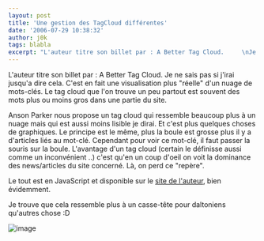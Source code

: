 ```yaml
---
layout: post
title: 'Une gestion des TagCloud différentes'
date: '2006-07-29 10:38:32'
author: j0k
tags: blabla
excerpt: "L'auteur titre son billet par : A Better Tag Cloud.     \nJe ne sais pas si j'irai jusqu'a dire cela. C'est en fait une visualisation plus &quot;réelle&quot; d'un nuage de mots-clés. Le tag cloud que l'on trouve un peu partout est souvent des mots plus ou moins gros dans une partie du site.  \n  \nAnson Parker nous propose un tag cloud qui ressemble      …"
---
```


L'auteur titre son billet par : A Better Tag Cloud.
Je ne sais pas si j'irai jusqu'a dire cela. C'est en fait une visualisation plus &quot;réelle&quot; d'un nuage de mots-clés. Le tag cloud que l'on trouve un peu partout est souvent des mots plus ou moins gros dans une partie du site.

Anson Parker nous propose un tag cloud qui ressemble beaucoup plus à un nuage mais qui est aussi moins lisible je dirai. Et c'est plus quelques choses de graphiques. Le principe est le même, plus la boule est grosse plus il y a d'articles liés au mot-clé. Cependant pour voir ce mot-clé, il faut passer la souris sur la boule.   L'avantage d'un tag cloud (certain le définisse aussi comme un inconvénient ..) c'est qu'en un coup d'oeil on voit la dominance des news/articles du site concerné. Là, on perd ce &quot;repère&quot;.

Le tout est en JavaScript et disponible sur le [site de l'auteur](http://phasetwo.org/post/a-better-tag-cloud.html), bien évidemment.

Je trouve que cela ressemble plus à un casse-tête pour daltoniens qu'autres chose :D

 ![image](https://www.j0k3r.net/img/news/tagcloud.gif)

